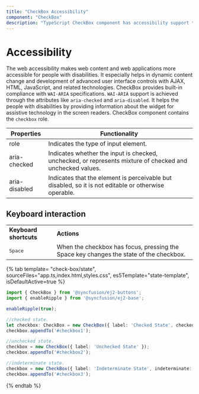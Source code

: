 ```yaml
---
title: "CheckBox Accessibility"
component: "CheckBox"
description: "TypeScript CheckBox component has accessibility support to help access the features via keyboard, on-screen readers, or other assistive technology devices."
---
```


# Accessibility

The web accessibility makes web content and web applications more accessible for people with disabilities. It especially helps in dynamic content change and development of advanced user interface controls with AJAX, HTML, JavaScript, and related technologies.
CheckBox provides built-in compliance with `WAI-ARIA` specifications. `WAI-ARIA` support is achieved through the attributes like `aria-checked` and `aria-disabled`. It helps the people with disabilities by providing information about the widget for assistive
technology in the screen readers. CheckBox component contains the `checkbox` role.

| Properties | Functionality |
| ------------ | ----------------------- |
| role | Indicates the type of input element. |
| aria-checked | Indicates whether the input is checked, unchecked, or represents mixture of checked and unchecked values. |
| aria-disabled | Indicates that the element is perceivable but disabled, so it is not editable or otherwise operable. |

## Keyboard interaction

<!-- markdownlint-disable MD033 -->
<table>
<tr>
<td>
<b>Keyboard shortcuts</b></td><td>
<b>Actions</b></td></tr>
<tr>
<td>
<kbd>Space</kbd></td><td>
When the checkbox has focus, pressing the Space key changes the state of the checkbox.</td></tr>
</table>

{% tab template= "check-box/state", sourceFiles="app.ts,index.html,styles.css",
es5Template="state-template", isDefaultActive=true %}

```typescript
import { CheckBox } from '@syncfusion/ej2-buttons';
import { enableRipple } from '@syncfusion/ej2-base';

enableRipple(true);

//checked state.
let checkbox: CheckBox = new CheckBox({ label: 'Checked State', checked: true });
checkbox.appendTo('#checkbox1');

//unchecked state.
checkbox = new CheckBox({ label: 'Unchecked State' });
checkbox.appendTo('#checkbox2');

//indeterminate state.
checkbox = new CheckBox({ label: 'Indeterminate State', indeterminate: true });
checkbox.appendTo('#checkbox3');

```

{% endtab %}